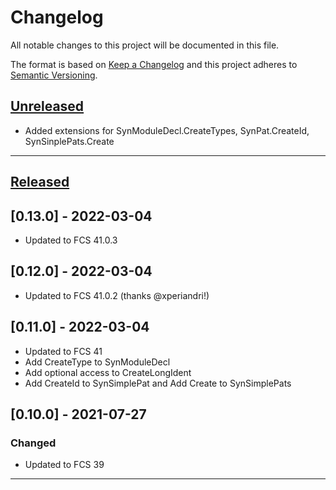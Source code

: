 # Changelog
All notable changes to this project will be documented in this file.

The format is based on [Keep a Changelog][Keep a Changelog] and this project adheres to [Semantic Versioning][Semantic Versioning].

## [Unreleased]
- Added extensions for SynModuleDecl.CreateTypes, SynPat.CreateId, SynSinplePats.Create

---

## [Released]

## [0.13.0] - 2022-03-04

- Updated to FCS 41.0.3

## [0.12.0] - 2022-03-04

- Updated to FCS 41.0.2 (thanks @xperiandri!)

## [0.11.0] - 2022-03-04

- Updated to FCS 41
- Add CreateType to SynModuleDecl
- Add optional access to CreateLongIdent
- Add CreateId to SynSimplePat and Add Create to SynSimplePats

## [0.10.0] - 2021-07-27
### Changed
- Updated to FCS 39

---

<!-- Links -->
[Keep a Changelog]: https://keepachangelog.com/
[Semantic Versioning]: https://semver.org/

<!-- Versions -->
[Unreleased]: https://github.com/Author/Repository/compare/v1.0.0...HEAD
[Released]: https://github.com/Author/Repository/releases
[0.0.2]: https://github.com/Author/Repository/compare/v0.0.1..v0.0.2
[0.0.1]: https://github.com/Author/Repository/releases/v0.0.1
